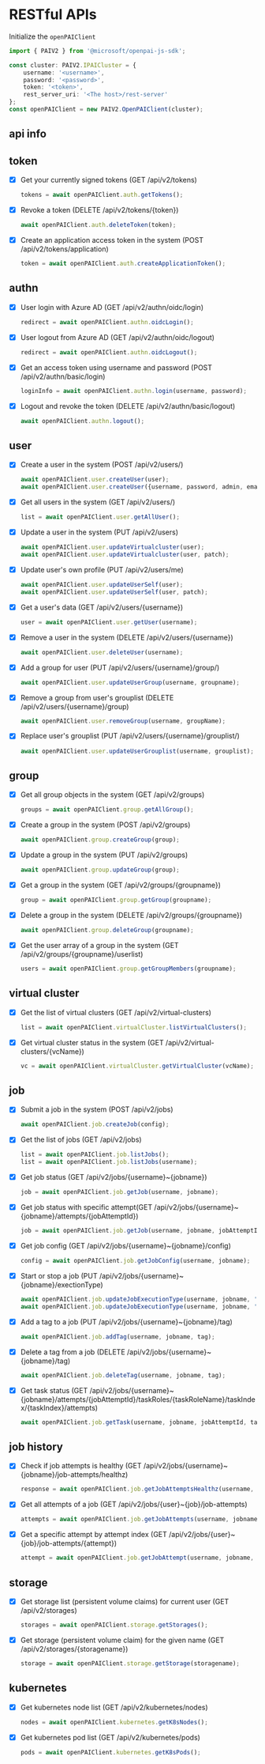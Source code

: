 # RESTful APIs

Initialize the `openPAIClient`

```ts
import { PAIV2 } from '@microsoft/openpai-js-sdk';

const cluster: PAIV2.IPAICluster = {
    username: '<username>',
    password: '<password>',
    token: '<token>',
    rest_server_uri: '<The host>/rest-server'
};
const openPAIClient = new PAIV2.OpenPAIClient(cluster);
```

## api info

## token

- [x] Get your currently signed tokens (GET /api/v2/tokens)

    ```ts
    tokens = await openPAIClient.auth.getTokens();
    ```

- [x] Revoke a token (DELETE /api/v2/tokens/{token})

    ```ts
    await openPAIClient.auth.deleteToken(token);
    ```

- [x] Create an application access token in the system (POST /api/v2/tokens/application)

    ```ts
    token = await openPAIClient.auth.createApplicationToken();
    ```

## authn

- [x] User login with Azure AD (GET /api/v2/authn/oidc/login)

    ```ts
    redirect = await openPAIClient.authn.oidcLogin();
    ```

- [x] User logout from Azure AD (GET /api/v2/authn/oidc/logout)

    ```ts
    redirect = await openPAIClient.authn.oidcLogout();
    ```

- [x] Get an access token using username and password (POST /api/v2/authn/basic/login)

    ```ts
    loginInfo = await openPAIClient.authn.login(username, password);
    ```

- [x] Logout and revoke the token (DELETE /api/v2/authn/basic/logout)

    ```ts
    await openPAIClient.authn.logout();
    ```

## user

- [x] Create a user in the system (POST /api/v2/users/)

    ```ts
    await openPAIClient.user.createUser(user);
    await openPAIClient.user.createUser({username, password, admin, email, virtualClusters});
    ```

- [x] Get all users in the system (GET /api/v2/users/)

    ```ts
    list = await openPAIClient.user.getAllUser();
    ```

- [x] Update a user in the system (PUT /api/v2/users)

    ```ts
    await openPAIClient.user.updateVirtualcluster(user);
    await openPAIClient.user.updateVirtualcluster(user, patch);
    ```

- [x] Update user's own profile (PUT /api/v2/users/me)

    ```ts
    await openPAIClient.user.updateUserSelf(user);
    await openPAIClient.user.updateUserSelf(user, patch);
    ```

- [x] Get a user's data (GET /api/v2/users/{username})

    ```ts
    user = await openPAIClient.user.getUser(username);
    ```

- [x] Remove a user in the system (DELETE /api/v2/users/{username})

    ```ts
    await openPAIClient.user.deleteUser(username);
    ```

- [x] Add a group for user (PUT /api/v2/users/{username}/group/)

    ```ts
    await openPAIClient.user.updateUserGroup(username, groupname);
    ```

- [x] Remove a group from user's grouplist (DELETE /api/v2/users/{username}/group)

    ```ts
    await openPAIClient.user.removeGroup(username, groupName);
    ```

- [x] Replace user's grouplist (PUT /api/v2/users/{username}/grouplist/)

    ```ts
    await openPAIClient.user.updateUserGrouplist(username, grouplist);
    ```

## group

- [x] Get all group objects in the system (GET /api/v2/groups)

    ```ts
    groups = await openPAIClient.group.getAllGroup();
    ```

- [x] Create a group in the system (POST /api/v2/groups)

    ```ts
    await openPAIClient.group.createGroup(group);
    ```

- [x] Update a group in the system (PUT /api/v2/groups)

    ```ts
    await openPAIClient.group.updateGroup(group);
    ```

- [x] Get a group in the system (GET /api/v2/groups/{groupname})

    ```ts
    group = await openPAIClient.group.getGroup(groupname);
    ```

- [x] Delete a group in the system (DELETE /api/v2/groups/{groupname})

    ```ts
    await openPAIClient.group.deleteGroup(groupname);
    ```

- [x] Get the user array of a group in the system (GET /api/v2/groups/{groupname}/userlist)

    ```ts
    users = await openPAIClient.group.getGroupMembers(groupname);
    ```

## virtual cluster

- [x] Get the list of virtual clusters (GET /api/v2/virtual-clusters)

    ```ts
    list = await openPAIClient.virtualCluster.listVirtualClusters();
    ```

- [x] Get virtual cluster status in the system (GET /api/v2/virtual-clusters/{vcName})

    ```ts
    vc = await openPAIClient.virtualCluster.getVirtualCluster(vcName);
    ```

## job

- [x] Submit a job in the system (POST /api/v2/jobs)

    ```ts
    await openPAIClient.job.createJob(config);
    ```

- [x] Get the list of jobs (GET /api/v2/jobs)

    ```ts
    list = await openPAIClient.job.listJobs();
    list = await openPAIClient.job.listJobs(username);
    ```

- [x] Get job status (GET /api/v2/jobs/{username}~{jobname})

    ```ts
    job = await openPAIClient.job.getJob(username, jobname);
    ```

- [x] Get job status with specific attempt(GET /api/v2/jobs/{username}~{jobname}/attempts/{jobAttemptId})

    ```ts
    job = await openPAIClient.job.getJob(username, jobname, jobAttemptId);
    ```

- [x] Get job config (GET /api/v2/jobs/{username}~{jobname}/config)

    ```ts
    config = await openPAIClient.job.getJobConfig(username, jobname);
    ```

- [x] Start or stop a job (PUT /api/v2/jobs/{username}~{jobname}/exectionType)

    ```ts
    await openPAIClient.job.updateJobExecutionType(username, jobname, 'START');
    await openPAIClient.job.updateJobExecutionType(username, jobname, 'STOP');
    ```

- [x] Add a tag to a job (PUT /api/v2/jobs/{username}~{jobname}/tag)

    ```ts
    await openPAIClient.job.addTag(username, jobname, tag);
    ```

- [x] Delete a tag from a job (DELETE /api/v2/jobs/{username}~{jobname}/tag)

    ```ts
    await openPAIClient.job.deleteTag(username, jobname, tag);
    ```
- [x] Get task status (GET /api/v2/jobs/{username}~{jobname}/attempts/{jobAttemptId}/taskRoles/{taskRoleName}/taskIndex/{taskIndex}/attempts)

    ```ts
    await openPAIClient.job.getTask(username, jobname, jobAttemptId, taskRoleName, taskIndex);
    ```

## job history

- [x] Check if job attempts is healthy (GET /api/v2/jobs/{username}~{jobname}/job-attempts/healthz)

    ```ts
    response = await openPAIClient.job.getJobAttemptsHealthz(username, jobname);
    ```

- [x] Get all attempts of a job (GET /api/v2/jobs/{user}~{job}/job-attempts)

    ```ts
    attempts = await openPAIClient.job.getJobAttempts(username, jobname);
    ```

- [x] Get a specific attempt by attempt index (GET /api/v2/jobs/{user}~{job}/job-attempts/{attempt})

    ```ts
    attempt = await openPAIClient.job.getJobAttempt(username, jobname, index);
    ```

## storage

- [x] Get storage list (persistent volume claims) for current user (GET /api/v2/storages)

    ```ts
    storages = await openPAIClient.storage.getStorages();
    ```

- [x] Get storage (persistent volume claim) for the given name (GET /api/v2/storages/{storagename})

    ```ts
    storage = await openPAIClient.storage.getStorage(storagename);
    ```

## kubernetes

- [x] Get kubernetes node list (GET /api/v2/kubernetes/nodes)

    ```ts
    nodes = await openPAIClient.kubernetes.getK8sNodes();
    ```

- [x] Get kubernetes pod list (GET /api/v2/kubernetes/pods)

    ```ts
    pods = await openPAIClient.kubernetes.getK8sPods();
    ```
